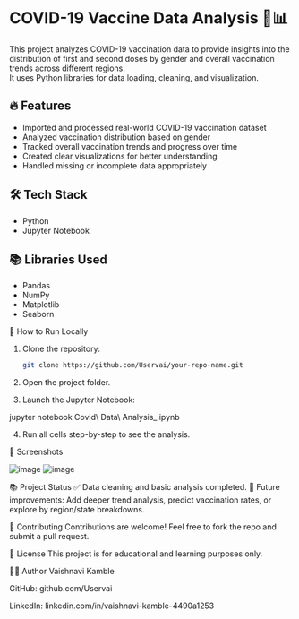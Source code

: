 # COVID-19 Vaccine Data Analysis 💉📊

This project analyzes COVID-19 vaccination data to provide insights into the distribution of first and second doses by gender and overall vaccination trends across different regions.  
It uses Python libraries for data loading, cleaning, and visualization.

## 🔥 Features
- Imported and processed real-world COVID-19 vaccination dataset
- Analyzed vaccination distribution based on gender
- Tracked overall vaccination trends and progress over time
- Created clear visualizations for better understanding
- Handled missing or incomplete data appropriately

## 🛠️ Tech Stack
- Python
- Jupyter Notebook

## 📚 Libraries Used
- Pandas
- NumPy
- Matplotlib
- Seaborn

🚀 How to Run Locally
1. Clone the repository:
   ```bash
   git clone https://github.com/Uservai/your-repo-name.git

2. Open the project folder.

3. Launch the Jupyter Notebook:

jupyter notebook Covid\ Data\ Analysis_.ipynb

4. Run all cells step-by-step to see the analysis.

📸 Screenshots


![image](https://github.com/user-attachments/assets/619abc92-bb94-49ca-a965-b631d430f942)
![image](https://github.com/user-attachments/assets/267dfe72-d5c2-46ac-8aa1-1cff3aba2ac3)

📚 Project Status
✅ Data cleaning and basic analysis completed.
🚀 Future improvements: Add deeper trend analysis, predict vaccination rates, or explore by region/state breakdowns.

🤝 Contributing
Contributions are welcome! Feel free to fork the repo and submit a pull request.

📄 License
This project is for educational and learning purposes only.

🙋‍♀️ Author
Vaishnavi Kamble

GitHub: github.com/Uservai

LinkedIn: linkedin.com/in/vaishnavi-kamble-4490a1253

